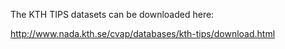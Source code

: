 

The KTH TIPS datasets can be downloaded here:

http://www.nada.kth.se/cvap/databases/kth-tips/download.html
